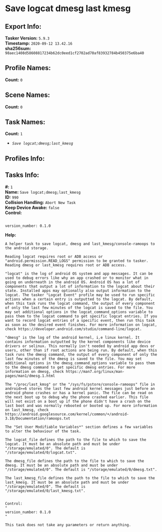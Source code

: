 # Save logcat dmesg last kmesg

## Export Info:
**Tasker Version:** `5.9.3`  
**Timestamp:** `2020-09-12 13.42.16`  
**sha256sum:** `98aec1408d58608817234b62dc0eed1cf2702ad70af83932784b450375e6ba40`  



## Profile Names:
**Count:** `0`




## Scene Names:
**Count:** `0`




## Task Names:
**Count:** `1`

- *`Save logcat;dmesg;last_kmesg`*



## Profiles Info:



## Tasks Info:

**#:** `1`  
**Name:** `Save logcat;dmesg;last_kmesg`  
**ID:** `990`  
**Collision Handling:** `Abort New Task`  
**Keep Device Awake:** `false`  
**Control:**
```

version_number: 0.1.0
```
**Help:**
```
A helper task to save logcat, dmesg and last_kmesg/console-ramoops to the android storage.

Reading logcat requires root or ADB access or "android.permission.READ_LOGS" permission to be granted to tasker.
Reading dmesg or last_kmesg requires root or ADB access.

"logcat" is the log of android OS system and app messages. It can be used to debug errors like why an app crashed or to monitor what in going on underneath in the android OS. Android OS has a lot of components that output a lot of information to the logcat about their state. Installed apps may optionally also output information to the logcat. The tasker "Logcat Event" profile may be used to run specific actions when a certain entry is outputted to the logcat. By default, when this task runs the logcat command, the output of every component of only the last few minutes of the logcat is saved to the file. You may set additional options in the logcat_command_options variable to pass them to the logcat command to get specific logcat entries. If you want to record logcat entries of a specific event, then run this task as soon as the desired event finishes. For more information on logcat, check https://developer.android.com/studio/command-line/logcat.

"dmesg" is the log of the android kernel, i.e linux kernel. It contains information outputted by the kernel components like device drivers or selinux. This normally isn't needed by android app devs or users, other than if root actions are being run. By default, when this task runs the dmesg command, the output of every component of only the last few minutes of the dmesg is saved to the file. You may set additional options in the dmesg_command_options variable to pass them to the dmesg command to get specific dmesg entries. For more information on dmesg, check https://man7.org/linux/man-pages/man1/dmesg.1.html

The "/proc/last_kmsg" or the "/sys/fs/pstore/console-ramoops" file in android>=6 stores the last few android kernel messages just before an android phone crashes or has a kernel panic. The file can be read on the next boot up to debug why the phone crashed earlier. This file will not exist on a boot up if the phone didn't have a crash on the last boot and was normally rebooted or booted up. For more information on last_kmesg, check https://android.googlesource.com/kernel/common/+/android-3.18/Documentation/ramoops.txt

The "Set User Modifiable Variables*" section defines a few variables to alter the behaviour of the task.

The logcat_file defines the path to the file to which to save the logcat. It must be an absolute path and must be under "/storage/emulated/0". The default is "/storage/emulated/0/logcat.txt".

The dmesg_file defines the path to the file to which to save the dmesg. It must be an absolute path and must be under "/storage/emulated/0". The default is "/storage/emulated/0/dmesg.txt".

The last_kmesg_file defines the path to the file to which to save the last_kmesg. It must be an absolute path and must be under "/storage/emulated/0". The default is "/storage/emulated/0/last_kmesg.txt".


Control:
"
version_number: 0.1.0
"

This task does not take any parameters or return anything.
```
##

